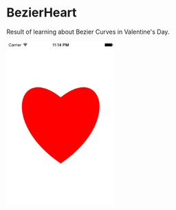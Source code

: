 # BezierHeart

Result of learning about Bezier Curves in Valentine's Day.

<img src="https://raw.githubusercontent.com/Cananito/BezierHeart/master/Screenshot.png" height="50%" width="50%">
